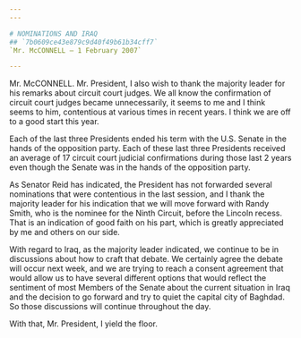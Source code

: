```yaml
---
---

# NOMINATIONS AND IRAQ
## `7b0609ce43e879c9d40f49b61b34cff7`
`Mr. McCONNELL — 1 February 2007`

---
```



Mr. McCONNELL. Mr. President, I also wish to thank the majority 
leader for his remarks about circuit court judges. We all know the 
confirmation of circuit court judges became unnecessarily, it seems to 
me and I think seems to him, contentious at various times in recent 
years. I think we are off to a good start this year.

Each of the last three Presidents ended his term with the U.S. Senate 
in the hands of the opposition party. Each of these last three 
Presidents received an average of 17 circuit court judicial 
confirmations during those last 2 years even though the Senate was in 
the hands of the opposition party.

As Senator Reid has indicated, the President has not forwarded 
several nominations that were contentious in the last session, and I 
thank the majority leader for his indication that we will move forward 
with Randy Smith, who is the nominee for the Ninth Circuit, before the 
Lincoln recess. That is an indication of good faith on his part, which 
is greatly appreciated by me and others on our side.

With regard to Iraq, as the majority leader indicated, we continue to 
be in discussions about how to craft that debate. We certainly agree 
the debate will occur next week, and we are trying to reach a consent 
agreement that would allow us to have several different options that 
would reflect the sentiment of most Members of the Senate about the 
current situation in Iraq and the decision to go forward and try to 
quiet the capital city of Baghdad. So those discussions will continue 
throughout the day.

With that, Mr. President, I yield the floor.
